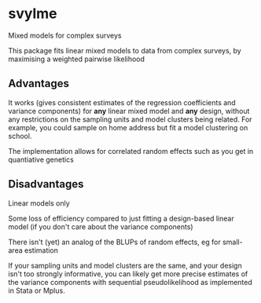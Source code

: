 # svylme
Mixed models for complex surveys

This package fits linear mixed models to data from complex surveys, by maximising a weighted pairwise likelihood

## Advantages

It works (gives consistent estimates of the regression coefficients and variance components) for **any** linear mixed model and **any** design, without any restrictions on the sampling units
and model clusters being related. For example, you could sample on home address but fit a model clustering on school.

The implementation allows for correlated random effects such as you get in quantiative genetics

## Disadvantages

Linear models only

Some loss of efficiency compared to just fitting a design-based linear model (if you don't care about the variance components)

There isn't (yet) an analog of the BLUPs of random effects, eg for small-area estimation

If your sampling units and model clusters are the same, and your design isn't too strongly informative, you can likely get more precise estimates of the variance components with
sequential pseudolikelihood as implemented in Stata or Mplus. 
